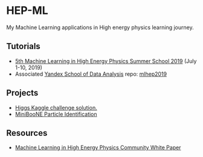 # HEP-ML
My Machine Learning applications in High energy physics learning journey. 



## Tutorials
- [5th Machine Learning in High Energy Physics Summer School 2019](https://indico.cern.ch/event/768915/) (July 1-10, 2019)
- Associated [Yandex School of Data Analysis](https://github.com/yandexdataschool) repo: [mlhep2019](https://github.com/yandexdataschool/mlhep2019)

## Projects 
- [Higgs Kaggle challenge solution.](https://github.com/MohamedElashri/HEP-ML/blob/master/Higgs_Boson_Challange.ipynb)
- [MiniBooNE Particle Identification ](https://github.com/MohamedElashri/HEP-ML/blob/master/projects/MiniBooNE_Particle_Identification.ipynb)

## Resources
- [Machine Learning in High Energy Physics Community White Paper](https://arxiv.org/abs/1807.02876)

